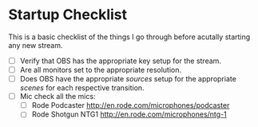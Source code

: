 # Startup Checklist

This is a basic checklist of the things I go through before acutally starting any new stream.

 - [ ] Verify that OBS has the appropriate key setup for the stream.
 - [ ] Are all monitors set to the appropriate resolution.
 - [ ] Does OBS have the appropriate *sources* setup for the appropriate *scenes* for each respective transition.
 - [ ] Mic check all the mics:
    - [ ] Rode Podcaster http://en.rode.com/microphones/podcaster
    - [ ] Rode Shotgun NTG1 http://en.rode.com/microphones/ntg-1
